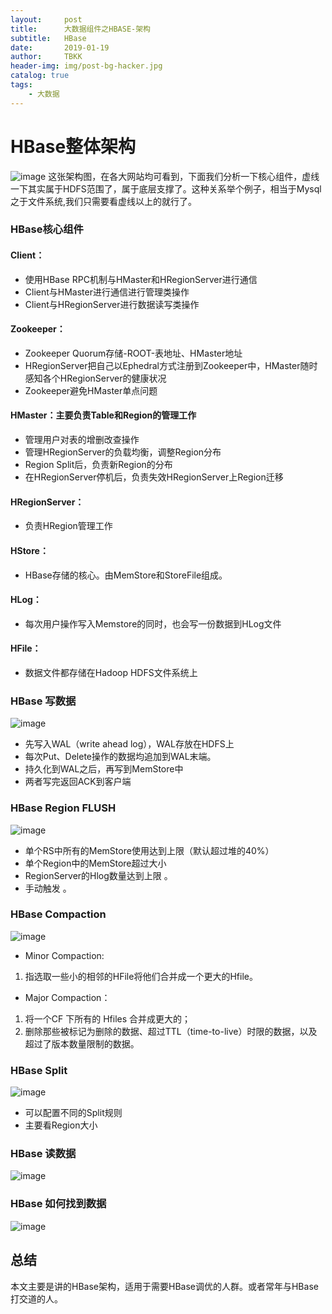 ```yaml
---
layout:     post
title:      大数据组件之HBASE-架构
subtitle:   HBase
date:       2019-01-19
author:     TBKK
header-img: img/post-bg-hacker.jpg
catalog: true
tags:
    - 大数据
---
```



# HBase整体架构

![image](http://www.qinxinfeng.com/img/hbase/6.jpg)
这张架构图，在各大网站均可看到，下面我们分析一下核心组件，虚线一下其实属于HDFS范围了，属于底层支撑了。这种关系举个例子，相当于Mysql之于文件系统,我们只需要看虚线以上的就行了。


### HBase核心组件

#### Client：
* 使用HBase RPC机制与HMaster和HRegionServer进行通信
* Client与HMaster进行通信进行管理类操作 
* Client与HRegionServer进行数据读写类操作 

#### Zookeeper：
* Zookeeper Quorum存储-ROOT-表地址、HMaster地址 
* HRegionServer把自己以Ephedral方式注册到Zookeeper中，HMaster随时感知各个HRegionServer的健康状况 
* Zookeeper避免HMaster单点问题 

#### HMaster：主要负责Table和Region的管理工作
* 管理用户对表的增删改查操作 
* 管理HRegionServer的负载均衡，调整Region分布 
* Region Split后，负责新Region的分布 
* 在HRegionServer停机后，负责失效HRegionServer上Region迁移 

#### HRegionServer：
* 负责HRegion管理工作

#### HStore：
* HBase存储的核心。由MemStore和StoreFile组成。 

#### HLog：
* 每次用户操作写入Memstore的同时，也会写一份数据到HLog文件

#### HFile：
* 数据文件都存储在Hadoop HDFS文件系统上

### HBase 写数据

![image](http://www.qinxinfeng.com/img/hbase/7.jpg)

* 先写入WAL（write ahead log），WAL存放在HDFS上
* 每次Put、Delete操作的数据均追加到WAL末端。
* 持久化到WAL之后，再写到MemStore中 
* 两者写完返回ACK到客户端


### HBase Region FLUSH
![image](http://www.qinxinfeng.com/img/hbase/8.jpg)
* 单个RS中所有的MemStore使用达到上限（默认超过堆的40%） 
* 单个Region中的MemStore超过大小
* RegionServer的Hlog数量达到上限 。
* 手动触发 。

### HBase Compaction
![image](http://www.qinxinfeng.com/img/hbase/9.jpg)
* Minor Compaction: 
1. 指选取一些小的相邻的HFile将他们合并成一个更大的Hfile。
* Major Compaction：
1. 将一个CF 下所有的 Hfiles 合并成更大的；
2. 删除那些被标记为删除的数据、超过TTL（time-to-live）时限的数据，以及超过了版本数量限制的数据。

### HBase Split
![image](http://www.qinxinfeng.com/img/hbase/10.jpg)
* 可以配置不同的Split规则
* 主要看Region大小

### HBase 读数据
![image](http://www.qinxinfeng.com/img/hbase/11.jpg)

### HBase 如何找到数据

![image](http://www.qinxinfeng.com/img/hbase/12.jpg)

## 总结
本文主要是讲的HBase架构，适用于需要HBase调优的人群。或者常年与HBase打交道的人。
 


 

